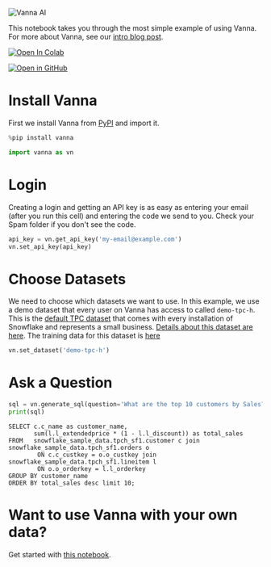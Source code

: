 ![Vanna AI](https://img.vanna.ai/vanna-starter.svg)

This notebook takes you through the most simple example of using Vanna. For more about Vanna, see our [intro blog post](https://medium.com/vanna-ai/intro-to-vanna-a-python-based-ai-sql-co-pilot-218c25b19c6a).

[![Open In Colab](https://colab.research.google.com/assets/colab-badge.svg)](https://colab.research.google.com/github/vanna-ai/vanna-py/blob/main/notebooks/vn-starter.ipynb)

[![Open in GitHub](https://img.vanna.ai/github.svg)](https://github.com/vanna-ai/vanna-py/blob/main/notebooks/vn-starter.ipynb)

# Install Vanna
First we install Vanna from [PyPI](https://pypi.org/project/vanna/) and import it.


```python
%pip install vanna
```


```python
import vanna as vn
```

# Login
Creating a login and getting an API key is as easy as entering your email (after you run this cell) and entering the code we send to you. Check your Spam folder if you don't see the code.


```python
api_key = vn.get_api_key('my-email@example.com')
vn.set_api_key(api_key)
```

# Choose Datasets
We need to choose which datasets we want to use. In this example, we use a demo dataset that every user on Vanna has access to called `demo-tpc-h`. This is the [default TPC dataset](https://www.tpc.org/tpch/) that comes with every installation of Snowflake and represents a small business. [Details about this dataset are here](https://docs.snowflake.com/en/user-guide/sample-data-tpch). The training data for this dataset is [here](https://github.com/vanna-ai/vanna-training-queries/blob/main/tpc-h/questions.json)


```python
vn.set_dataset('demo-tpc-h')
```

# Ask a Question


```python
sql = vn.generate_sql(question='What are the top 10 customers by Sales?')
print(sql)
```

    SELECT c.c_name as customer_name,
           sum(l.l_extendedprice * (1 - l.l_discount)) as total_sales
    FROM   snowflake_sample_data.tpch_sf1.customer c join snowflake_sample_data.tpch_sf1.orders o
            ON c.c_custkey = o.o_custkey join snowflake_sample_data.tpch_sf1.lineitem l
            ON o.o_orderkey = l.l_orderkey
    GROUP BY customer_name
    ORDER BY total_sales desc limit 10;


# Want to use Vanna with your own data?

Get started with [this notebook](https://github.com/vanna-ai/vanna-notebooks/blob/main/vn-training.ipynb).
